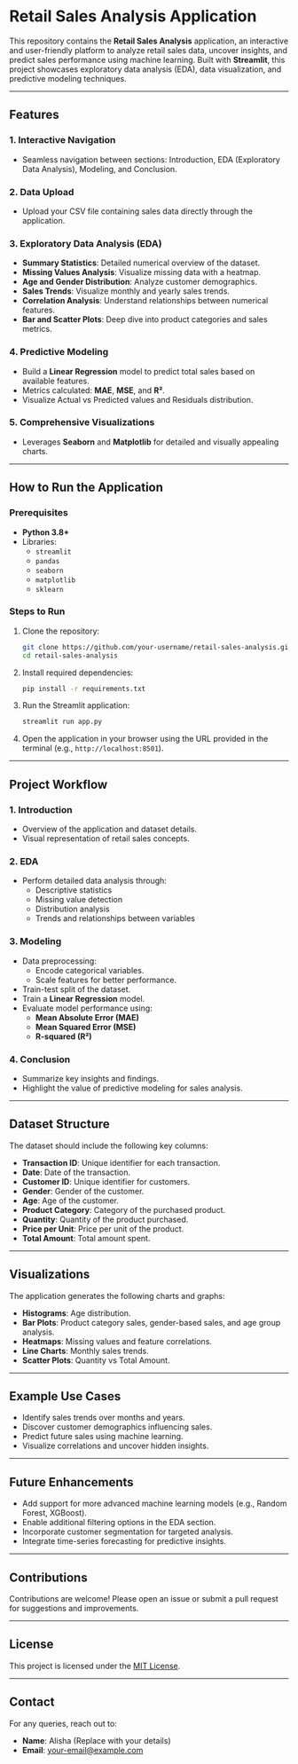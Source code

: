 # Retail Sales Analysis Application

This repository contains the **Retail Sales Analysis** application, an interactive and user-friendly platform to analyze retail sales data, uncover insights, and predict sales performance using machine learning. Built with **Streamlit**, this project showcases exploratory data analysis (EDA), data visualization, and predictive modeling techniques.

---

## Features

### 1. **Interactive Navigation**
- Seamless navigation between sections: Introduction, EDA (Exploratory Data Analysis), Modeling, and Conclusion.

### 2. **Data Upload**
- Upload your CSV file containing sales data directly through the application.

### 3. **Exploratory Data Analysis (EDA)**
- **Summary Statistics**: Detailed numerical overview of the dataset.
- **Missing Values Analysis**: Visualize missing data with a heatmap.
- **Age and Gender Distribution**: Analyze customer demographics.
- **Sales Trends**: Visualize monthly and yearly sales trends.
- **Correlation Analysis**: Understand relationships between numerical features.
- **Bar and Scatter Plots**: Deep dive into product categories and sales metrics.

### 4. **Predictive Modeling**
- Build a **Linear Regression** model to predict total sales based on available features.
- Metrics calculated: **MAE**, **MSE**, and **R²**.
- Visualize Actual vs Predicted values and Residuals distribution.

### 5. **Comprehensive Visualizations**
- Leverages **Seaborn** and **Matplotlib** for detailed and visually appealing charts.

---

## How to Run the Application

### Prerequisites
- **Python 3.8+**
- Libraries:
  - `streamlit`
  - `pandas`
  - `seaborn`
  - `matplotlib`
  - `sklearn`

### Steps to Run
1. Clone the repository:
   ```bash
   git clone https://github.com/your-username/retail-sales-analysis.git
   cd retail-sales-analysis
   ```

2. Install required dependencies:
   ```bash
   pip install -r requirements.txt
   ```

3. Run the Streamlit application:
   ```bash
   streamlit run app.py
   ```

4. Open the application in your browser using the URL provided in the terminal (e.g., `http://localhost:8501`).

---

## Project Workflow

### 1. **Introduction**
- Overview of the application and dataset details.
- Visual representation of retail sales concepts.

### 2. **EDA**
- Perform detailed data analysis through:
  - Descriptive statistics
  - Missing value detection
  - Distribution analysis
  - Trends and relationships between variables

### 3. **Modeling**
- Data preprocessing:
  - Encode categorical variables.
  - Scale features for better performance.
- Train-test split of the dataset.
- Train a **Linear Regression** model.
- Evaluate model performance using:
  - **Mean Absolute Error (MAE)**
  - **Mean Squared Error (MSE)**
  - **R-squared (R²)**

### 4. **Conclusion**
- Summarize key insights and findings.
- Highlight the value of predictive modeling for sales analysis.

---

## Dataset Structure
The dataset should include the following key columns:
- **Transaction ID**: Unique identifier for each transaction.
- **Date**: Date of the transaction.
- **Customer ID**: Unique identifier for customers.
- **Gender**: Gender of the customer.
- **Age**: Age of the customer.
- **Product Category**: Category of the purchased product.
- **Quantity**: Quantity of the product purchased.
- **Price per Unit**: Price per unit of the product.
- **Total Amount**: Total amount spent.

---

## Visualizations
The application generates the following charts and graphs:
- **Histograms**: Age distribution.
- **Bar Plots**: Product category sales, gender-based sales, and age group analysis.
- **Heatmaps**: Missing values and feature correlations.
- **Line Charts**: Monthly sales trends.
- **Scatter Plots**: Quantity vs Total Amount.

---

## Example Use Cases
- Identify sales trends over months and years.
- Discover customer demographics influencing sales.
- Predict future sales using machine learning.
- Visualize correlations and uncover hidden insights.

---

## Future Enhancements
- Add support for more advanced machine learning models (e.g., Random Forest, XGBoost).
- Enable additional filtering options in the EDA section.
- Incorporate customer segmentation for targeted analysis.
- Integrate time-series forecasting for predictive insights.

---

## Contributions
Contributions are welcome! Please open an issue or submit a pull request for suggestions and improvements.

---

## License
This project is licensed under the [MIT License](LICENSE).

---

## Contact
For any queries, reach out to:
- **Name**: Alisha (Replace with your details)
- **Email**: your-email@example.com

